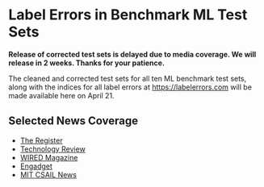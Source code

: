 # Label Errors in Benchmark ML Test Sets

**Release of corrected test sets is delayed due to media coverage. We will release in 2 weeks. Thanks for your patience.**

The cleaned and corrected test sets for all ten ML benchmark test sets, along with the indices for all label errors at https://labelerrors.com will be made available here on April 21.

## Selected News Coverage

* [The Register](https://www.theregister.com/2021/04/01/mit_ai_accuracy/)
* [Technology Review](https://www.technologyreview.com/2021/04/01/1021619/ai-data-errors-warp-machine-learning-progress/)
* [WIRED Magazine](https://www.wired.com/story/foundations-ai-riddled-errors/)
* [Engadget](https://www.engadget.com/mit-datasets-ai-machine-learning-label-errors-040042574.html)
* [MIT CSAIL News](https://www.csail.mit.edu/news/major-ml-datasets-have-tens-thousands-errors)
